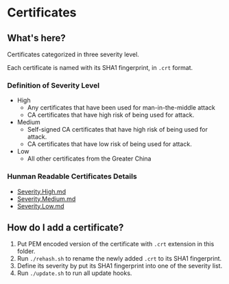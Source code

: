 Certificates
============

## What's here?

Certificates categorized in three severity level.

Each certificate is named with its SHA1 fingerprint, in `.crt` format.

### Definition of Severity Level

- High
  - Any certificates that have been used for man-in-the-middle attack
  - CA certificates that have high risk of being used for attack.
- Medium
  - Self-signed CA certificates that have high risk of being used for attack.
  - CA certificates that have low risk of being used for attack.
- Low
  - All other certificates from the Greater China

### Hunman Readable Certificates Details

- [Severity.High.md](Severity.High.md)
- [Severity.Medium.md](Severity.Medium.md)
- [Severity.Low.md](Severity.Low.md)

## How do I add a certificate?

1. Put PEM encoded version of the certificate with `.crt` extension in this folder.
2. Run `./rehash.sh` to rename the newly added `.crt` to its SHA1 fingerprint.
3. Define its severity by put its SHA1 fingerprint into one of the severity list.
4. Run `./update.sh` to run all update hooks.
